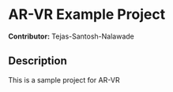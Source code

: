 # AR-VR Example Project
**Contributor:** Tejas-Santosh-Nalawade
## Description
This is a sample project for AR-VR